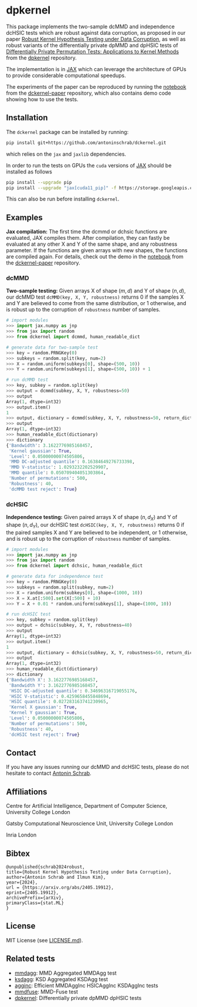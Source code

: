 # dpkernel

This package implements the two-sample dcMMD and independence dcHSIC tests which are robust against data corruption, as proposed in our paper [Robust Kernel Hypothesis Testing under Data Corruption](https://arxiv.org/abs/2405.19912), as well as robust variants of the differentially private dpMMD and dpHSIC tests of [Differentially Private Permutation Tests: Applications to Kernel Methods](https://arxiv.org/abs/2310.19043) from the [dpkernel](https://github.com/antoninschrab/dpkernel/) repository.

The implementation is in [JAX](https://jax.readthedocs.io/) which can leverage the architecture of GPUs to provide considerable computational speedups.

The experiments of the paper can be reproduced by running the [notebook](https://github.com/antoninschrab/dckernel-paper/blob/master/experiments.ipynb) from the [dckernel-paper](https://github.com/antoninschrab/dckernel-paper/) repository, which also contains demo code showing how to use the tests.

## Installation

The `dckernel` package can be installed by running:
```bash
pip install git+https://github.com/antoninschrab/dckernel.git
```
which relies on the `jax` and `jaxlib` dependencies.

In order to run the tests on GPUs the `cuda` versions of [JAX](https://jax.readthedocs.io/en/latest/installation.html) should be installed as follows
```bash
pip install --upgrade pip
pip install --upgrade "jax[cuda11_pip]" -f https://storage.googleapis.com/jax-releases/jax_cuda_releases.html
```
This can also be run before installing `dckernel`.

## Examples

**Jax compilation:** The first time the dcmmd or dchsic functions are evaluated, JAX compiles them. 
After compilation, they can fastly be evaluated at any other X and Y of the same shape, and any robustness parameter. 
If the functions are given arrays with new shapes, the functions are compiled again.
For details, check out the demo in the [notebook](https://github.com/antoninschrab/dckernel-paper/blob/master/experiments.ipynb) from the [dckernel-paper](https://github.com/antoninschrab/dckernel-paper/) repository.

### dcMMD

**Two-sample testing:** Given arrays X of shape $(m, d)$ and Y of shape $(n, d)$, our dcMMD test `dcMMD(key, X, Y, robustness)` returns 0 if the samples X and Y are believed to come from the same distribution, or 1 otherwise, and is robust up to the corruption of `robustness` number of samples.

```python
# import modules
>>> import jax.numpy as jnp
>>> from jax import random
>>> from dckernel import dcmmd, human_readable_dict

# generate data for two-sample test
>>> key = random.PRNGKey(0)
>>> subkeys = random.split(key, num=2)
>>> X = random.uniform(subkeys[0], shape=(500, 10))
>>> Y = random.uniform(subkeys[1], shape=(500, 10)) + 1

# run dcMMD test
>>> key, subkey = random.split(key)
>>> output = dcmmd(subkey, X, Y, robustness=50)
>>> output
Array(1, dtype=int32)
>>> output.item()
1
>>> output, dictionary = dcmmd(subkey, X, Y, robustness=50, return_dictionary=True)
>>> output
Array(1, dtype=int32)
>>> human_readable_dict(dictionary)
>>> dictionary
{'Bandwidth': 3.1622776985168457,
 'Kernel gaussian': True,
 'Level': 0.05000000074505806,
 'MMD DC-adjusted quantile': 0.16384649276733398,
 'MMD V-statistic': 1.0293232202529907,
 'MMD quantile': 0.050709404051303864,
 'Number of permutations': 500,
 'Robustness': 40,
 'dcMMD test reject': True}
```

### dcHSIC

**Independence testing:** Given paired arrays X of shape $(n, d_X)$ and Y of shape $(n, d_Y)$, our dcHSIC test `dcHSIC(key, X, Y, robustness)` returns 0 if the paired samples X and Y are believed to be independent, or 1 otherwise, and is robust up to the corruption of `robustness` number of samples.

```python
# import modules
>>> import jax.numpy as jnp
>>> from jax import random
>>> from dckernel import dchsic, human_readable_dict

# generate data for independence test 
>>> key = random.PRNGKey(0)
>>> subkeys = random.split(subkey, num=2)
>>> X = random.uniform(subkeys[0], shape=(1000, 10))
>>> X = X.at[:500].set(X[:500] + 10)
>>> Y = X + 0.01 * random.uniform(subkeys[1], shape=(1000, 10))

# run dcHSIC test
>>> key, subkey = random.split(key)
>>> output = dchsic(subkey, X, Y, robustness=40)
>>> output
Array(1, dtype=int32)
>>> output.item()
1
>>> output, dictionary = dchsic(subkey, X, Y, robustness=50, return_dictionary=True)
>>> output
Array(1, dtype=int32)
>>> human_readable_dict(dictionary)
>>> dictionary
{'Bandwidth X': 3.1622776985168457,
 'Bandwidth Y': 3.1622776985168457,
 'HSIC DC-adjusted quantile': 0.34696316719055176,
 'HSIC V-statistic': 0.4259658455848694,
 'HSIC quantile': 0.027283163741230965,
 'Kernel X gaussian': True,
 'Kernel Y gaussian': True,
 'Level': 0.05000000074505806,
 'Number of permutations': 500,
 'Robustness': 40,
 'dcHSIC test reject': True}
```

## Contact

If you have any issues running our dcMMD and dcHSIC tests, please do not hesitate to contact [Antonin Schrab](https://antoninschrab.github.io).

## Affiliations

Centre for Artificial Intelligence, Department of Computer Science, University College London

Gatsby Computational Neuroscience Unit, University College London

Inria London

## Bibtex

```
@unpublished{schrab2024robust,
title={Robust Kernel Hypothesis Testing under Data Corruption}, 
author={Antonin Schrab and Ilmun Kim},
year={2024},
url = {https://arxiv.org/abs/2405.19912},
eprint={2405.19912},
archivePrefix={arXiv},
primaryClass={stat.ML}
}
```

## License

MIT License (see [LICENSE.md](LICENSE.md)).

## Related tests

- [mmdagg](https://github.com/antoninschrab/mmdagg/): MMD Aggregated MMDAgg test 
- [ksdagg](https://github.com/antoninschrab/ksdagg/): KSD Aggregated KSDAgg test
- [agginc](https://github.com/antoninschrab/agginc/): Efficient MMDAggInc HSICAggInc KSDAggInc tests
- [mmdfuse](https://github.com/antoninschrab/mmdfuse/): MMD-Fuse test
- [dpkernel](https://github.com/antoninschrab/dpkernel/): Differentially private dpMMD dpHSIC tests
<!-- 
- [dckernel](https://github.com/antoninschrab/dpkernel/): Differentially private dpMMD dpHSIC tests
-->

